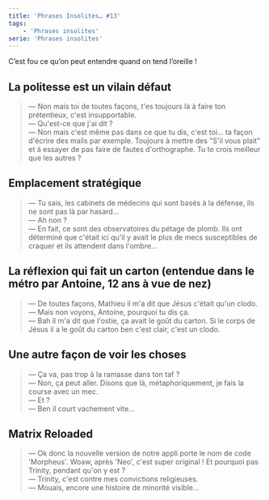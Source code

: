 ```yaml
---
title: 'Phrases Insolites… #13'
tags:
    - 'Phrases insolites'
serie: 'Phrases insolites'
---
```


C’est fou ce qu’on peut entendre quand on tend l’oreille&nbsp;!

<!-- more -->

## La politesse est un vilain défaut

> — Non mais toi de toutes façons, t'es toujours là à faire ton prétentieux,
> c'est insupportable.  
> — Qu'est-ce que j'ai dit&nbsp;?  
> — Non mais c'est même pas dans ce que tu dis, c'est toi… ta façon d'écrire des
> mails par exemple. Toujours à mettre des "S'il vous plait" et à essayer de pas
> faire de fautes d'orthographe. Tu te crois meilleur que les autres&nbsp;?

## Emplacement stratégique

> — Tu sais, les cabinets de médecins qui sont basés à la défense, ils ne sont
> pas là par hasard…  
> — Ah non&nbsp;?  
> — En fait, ce sont des observatoires du pétage de plomb. Ils ont déterminé que
> c'était ici qu'il y avait le plus de mecs susceptibles de craquer et ils
> attendent dans l'ombre…

## La réflexion qui fait un carton (entendue dans le métro par Antoine, 12 ans à vue de nez)

> — De toutes façons, Mathieu il m'a dit que Jésus c'était qu'un clodo.  
> — Mais non voyons, Antoine, pourquoi tu dis ça.  
> — Bah il m'a dit que l'ostie, ça avait le goût du carton. Si le corps de Jésus
> il a le goût du carton ben c'est clair, c'est un clodo.

## Une autre façon de voir les choses

> — Ça va, pas trop à la ramasse dans ton taf&nbsp;?  
> — Non, ça peut aller. Disons que là, métaphoriquement, je fais la course avec
> un mec.  
> — Et&nbsp;?  
> — Ben il court vachement vite…

## Matrix Reloaded

> — Ok donc la nouvelle version de notre appli porte le nom de code 'Morpheus'.
> Woaw, après 'Neo', c'est super original&nbsp;! Et pourquoi pas Trinity,
> pendant qu'on y est&nbsp;?  
> — Trinity, c'est contre mes convictions religieuses.  
> — Mouais, encore une histoire de minorité visible…
